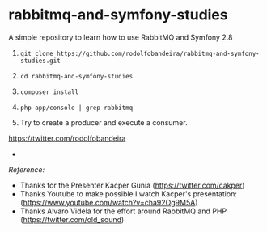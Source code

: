 # rabbitmq-and-symfony-studies
A simple repository to learn how to use RabbitMQ and Symfony 2.8

1) `git clone https://github.com/rodolfobandeira/rabbitmq-and-symfony-studies.git`

2) `cd rabbitmq-and-symfony-studies`

3) `composer install`

4) `php app/console | grep rabbitmq`

5) Try to create a producer and execute a consumer.

https://twitter.com/rodolfobandeira

-

*Reference:*

- Thanks for the Presenter Kacper Gunia (https://twitter.com/cakper) 
- Thanks Youtube to make possible I watch Kacper's presentation: (https://www.youtube.com/watch?v=cha92Og9M5A)
- Thanks Alvaro Videla for the effort around RabbitMQ and PHP (https://twitter.com/old_sound)
